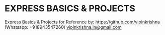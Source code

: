 # EXPRESS BASICS & PROJECTS

Express Basics & Projects for Reference by:
https://github.com/vipinkrishna (Whatsapp: +918943547260)
vipinkrishna.in@gmail.com

